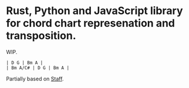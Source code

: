 # Rust, Python and JavaScript library for chord chart represenation and transposition.

WIP.

```
| D G | Bm A |
| Bm A/C# | D G | Bm A |
```

Partially based on [Staff](https://docs.rs/staff).